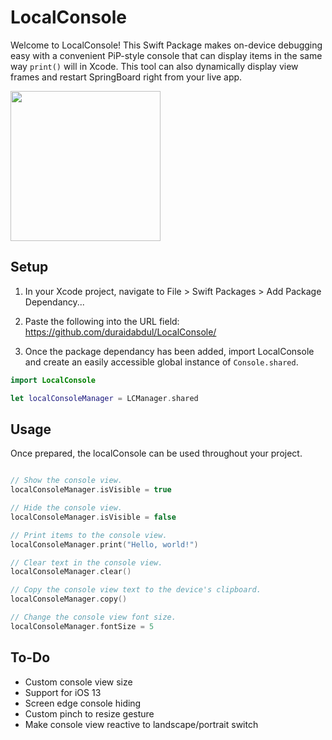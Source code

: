 # **LocalConsole**

Welcome to LocalConsole! This Swift Package makes on-device debugging easy with a convenient PiP-style console that can display items in the same way ```print()``` will in Xcode. This tool can also dynamically display view frames and restart SpringBoard right from your live app.

<img src="https://github.com/duraidabdul/LocalConsole/blob/main/Demo.gif?raw=true" width="240">

## **Setup**

1. In your Xcode project, navigate to File > Swift Packages > Add Package Dependancy...

2. Paste the following into the URL field: https://github.com/duraidabdul/LocalConsole/

3. Once the package dependancy has been added, import LocalConsole and create an easily accessible global instance of ```Console.shared```.
```swift
import LocalConsole

let localConsoleManager = LCManager.shared
```

## **Usage**
Once prepared, the localConsole can be used throughout your project.
```swift

// Show the console view.
localConsoleManager.isVisible = true

// Hide the console view.
localConsoleManager.isVisible = false
```

```swift
// Print items to the console view.
localConsoleManager.print("Hello, world!")

// Clear text in the console view.
localConsoleManager.clear()

// Copy the console view text to the device's clipboard.
localConsoleManager.copy()
```

```swift
// Change the console view font size.
localConsoleManager.fontSize = 5
```


## **To-Do**
* Custom console view size
* Support for iOS 13
* Screen edge console hiding
* Custom pinch to resize gesture
* Make console view reactive to landscape/portrait switch

